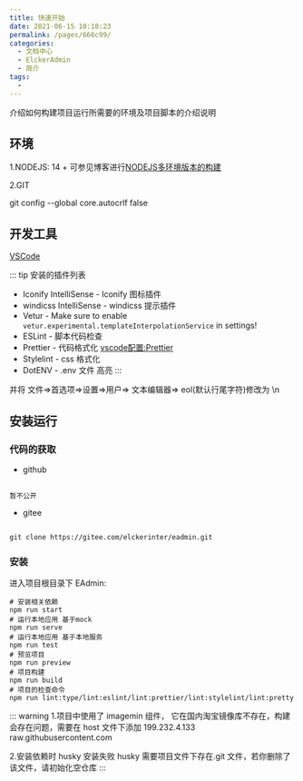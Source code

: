 ```yaml
---
title: 快速开始
date: 2021-06-15 10:18:23
permalink: /pages/666c99/
categories:
  - 文档中心
  - ElckerAdmin
  - 简介
tags:
  - 
---
```


介绍如何构建项目运行所需要的环境及项目脚本的介绍说明

## 环境

1.NODEJS: 14 + 可参见博客进行[NODEJS多环境版本的构建]()

2.GIT

git config --global core.autocrlf false

## 开发工具

[VSCode](https://code.visualstudio.com/) 

::: tip
安装的插件列表

* Iconify IntelliSense - Iconify 图标插件
* windicss IntelliSense - windicss 提示插件
* Vetur -  Make sure to enable `vetur.experimental.templateInterpolationService` in settings!
* ESLint - 脚本代码检查
* Prettier - 代码格式化 [vscode配置:Prettier](/pages/93efa9/)
* Stylelint - css 格式化 
* DotENV - .env 文件 高亮 
:::

并将 文件=>首选项=>设置=>用户=> 文本编辑器=> eol(默认行尾字符)修改为 \n

## 安装运行

### 代码的获取

* github

``` git

暂不公开

```
  
* gitee

``` git

git clone https://gitee.com/elckerinter/eadmin.git

```

### 安装

进入项目根目录下 EAdmin:

``` nodejs
# 安装相关依赖
npm run start
# 运行本地应用 基于mock
npm run serve
# 运行本地应用 基于本地服务
npm run test
# 预览项目
npm run preview
# 项目构建
npm run build
# 项目的检查命令
npm run lint:type/lint:eslint/lint:prettier/lint:stylelint/lint:pretty

```

::: warning
1.项目中使用了 imagemin 组件， 它在国内淘宝镜像库不存在，构建会存在问题，需要在
host 文件下添加
199.232.4.133 raw.githubusercontent.com

2.安装依赖时 husky 安装失败
husky 需要项目文件下存在.git 文件，若你删除了该文件，请初始化空仓库
:::
